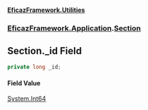#### [EficazFramework.Utilities](EficazFrameworkUtilities.md 'EficazFramework Utilities')
### [EficazFramework.Application](EficazFrameworkUtilities.md#EficazFramework.Application 'EficazFramework.Application').[Section](EficazFramework.Application/Section.md 'EficazFramework.Application.Section')

## Section._id Field

```csharp
private long _id;
```

#### Field Value
[System.Int64](https://docs.microsoft.com/en-us/dotnet/api/System.Int64 'System.Int64')